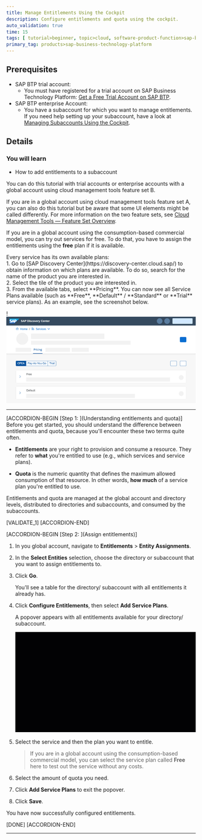 ```yaml
---
title: Manage Entitlements Using the Cockpit
description: Configure entitlements and quota using the cockpit.
auto_validation: true
time: 15
tags: [ tutorial>beginner, topic>cloud, software-product-function>sap-btp-cockpit]
primary_tag: products>sap-business-technology-platform
---
```


## Prerequisites
 - SAP BTP trial account:
    - You must have registered for a trial account on SAP Business Technology Platform: [Get a Free Trial Account on SAP BTP](hcp-create-trial-account).
 - SAP BTP enterprise Account:
    - You have a subaccount for which you want to manage entitlements. If you need help setting up your subaccount, have a look at [Managing Subaccounts Using the Cockpit](https://help.sap.com/viewer/65de2977205c403bbc107264b8eccf4b/Cloud/en-US/55d0b6d8b96846b8ae93b85194df0944.html).

## Details
### You will learn
- How to add entitlements to a subaccount

You can do this tutorial with trial accounts or enterprise accounts with a global account using cloud management tools feature set B.

If you are in a global account using cloud management tools feature set A, you can also do this tutorial but be aware that some UI elements might be called differently. For more information on the two feature sets, see [Cloud Management Tools — Feature Set Overview](https://help.sap.com/viewer/65de2977205c403bbc107264b8eccf4b/Cloud/en-US/caf4e4e23aef4666ad8f125af393dfb2.html).


If you are in a global account using the consumption-based commercial model, you can try out services for free. To do that, you have to assign the entitlements using the **free** plan if it is available.

<div>Every service has its own available plans:<div>1. Go to [SAP Discovery Center](https://discovery-center.cloud.sap/) to obtain information on which plans are available. To do so, search for the name of the product you are interested in.</div><div>2. Select the tile of the product you are interested in.</div><div>3. From the available tabs, select **Pricing**. You can now see all Service Plans available (such as **Free**, **Default** / **Standard** or **Trial** service plans). As an example, see the screenshot below.</div>

!![Discovery Center](tutorial-instance-4-discovery-center.png)

---

[ACCORDION-BEGIN [Step 1: ](Understanding entitlements and quota)]
Before you get started, you should understand the difference between entitlements and quota, because you'll encounter these two terms quite often.

- **Entitlements** are your right to provision and consume a resource. They refer to **what** you're entitled to use (e.g., which services and service plans).

- **Quota** is the numeric quantity that defines the maximum allowed consumption of that resource. In other words, **how much** of a service plan you're entitled to use.

Entitlements and quota are managed at the global account and directory levels, distributed to directories and subaccounts, and consumed by the subaccounts.


[VALIDATE_1]
[ACCORDION-END]

[ACCORDION-BEGIN [Step 2: ](Assign entitlements)]
1. In you global account, navigate to **Entitlements** > **Entity Assignments**.
2. In the **Select Entities** selection, choose the directory or subaccount that you want to assign entitlements to.
3. Click **Go**.

    You'll see a table for the directory/ subaccount with all entitlements it already has.
4. Click **Configure Entitlements**, then select **Add Service Plans**.

    A popover appears with all entitlements available for your directory/ subaccount.

    ![Configure Subaccount Entitlements](subaccounts.gif)

5. Select the service and then the plan you want to entitle.

    > If you are in a global account using the consumption-based commercial model, you can select the service plan called **Free** here to test out the service without any costs.

6. Select the amount of quota you need.
7. Click **Add Service Plans** to exit the popover.
8. Click **Save**.

  You have now successfully configured entitlements.

[DONE]
[ACCORDION-END]


---
